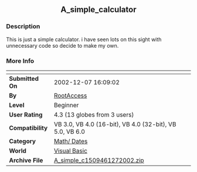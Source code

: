 ﻿<div align="center">

## A\_simple\_calculator


</div>

### Description

This is just a simple calculator. i have seen lots on this sight with unnecessary code so decide to make my own.
 
### More Info
 


<span>             |<span>
---                |---
**Submitted On**   |2002-12-07 16:09:02
**By**             |[RootAccess](https://github.com/Planet-Source-Code/PSCIndex/blob/master/ByAuthor/rootaccess.md)
**Level**          |Beginner
**User Rating**    |4.3 (13 globes from 3 users)
**Compatibility**  |VB 3\.0, VB 4\.0 \(16\-bit\), VB 4\.0 \(32\-bit\), VB 5\.0, VB 6\.0
**Category**       |[Math/ Dates](https://github.com/Planet-Source-Code/PSCIndex/blob/master/ByCategory/math-dates__1-37.md)
**World**          |[Visual Basic](https://github.com/Planet-Source-Code/PSCIndex/blob/master/ByWorld/visual-basic.md)
**Archive File**   |[A\_simple\_c1509461272002\.zip](https://github.com/Planet-Source-Code/rootaccess-a-simple-calculator__1-41388/archive/master.zip)








